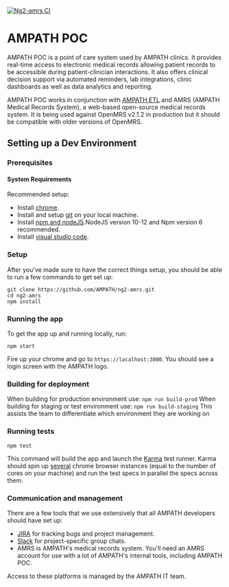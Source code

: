 [![Ng2-amrs CI](https://github.com/AMPATH/ng2-amrs/actions/workflows/main.yml/badge.svg)](https://github.com/AMPATH/ng2-amrs/actions/workflows/main.yml)

# AMPATH POC

AMPATH POC is a point of care system used by AMPATH clinics. It provides real-time access to electronic medical records allowing patient records to be accessible during patient-clinician interactions. It also offers clinical decision support via automated reminders, lab integrations, clinic dashboards as well as data analytics and reporting.

AMPATH POC works in conjunction with [AMPATH ETL](https://github.com/ampath/etl-rest-server) and AMRS (AMPATH Medical Records System), a web-based open-source medical records system. It is being used against OpenMRS v2.1.2 in production but it should be compatible with older versions of OpenMRS.

## Setting up a Dev Environment

### Prerequisites

#### System Requirements

Recommended setup:

- Install [chrome](https://www.google.com/chrome/).
- Install and setup [git](https://git-scm.com/book/en/v2/Getting-Started-Installing-Git) on your local machine.
- Install [npm and nodeJS](https://docs.npmjs.com/downloading-and-installing-node-js-and-npm).NodeJS version 10-12 and Npm version 6 recommended.
- Install [visual studio code](https://code.visualstudio.com/).

### Setup

After you've made sure to have the correct things setup, you should be able to run a few commands to get set up:

```
git clone https://github.com/AMPATH/ng2-amrs.git
cd ng2-amrs
npm install
```

### Running the app

To get the app up and running locally, run:

```
npm start
```

Fire up your chrome and go to `https://localhost:3000`. You should see a login screen with the AMPATH logo.

### Building for deployment

When building for production environment use:
`npm run build-prod`
When building for staging or test environment use:
`npm run build-staging`
This assists the team to differentiate which environment they are working on

### Running tests

```
npm test
```

This command will build the app and launch the [Karma](https://karma-runner.github.io/) test runner. Karma should spin up [several](https://www.npmjs.com/package/karma-parallel) chrome browser instances (equal to the number of cores on your machine) and run the test specs in parallel the specs across them.

### Communication and management

There are a few tools that we use extensively that all AMPATH developers should have set up:

- [JIRA](https://www.atlassian.com/software/jira) for tracking bugs and project management.
- [Slack](https://slack.com) for project-specific group chats.
- AMRS is AMPATH's medical records system. You'll need an AMRS account for use with a lot of AMPATH's internal tools, including AMPATH POC.

Access to these platforms is managed by the AMPATH IT team.
